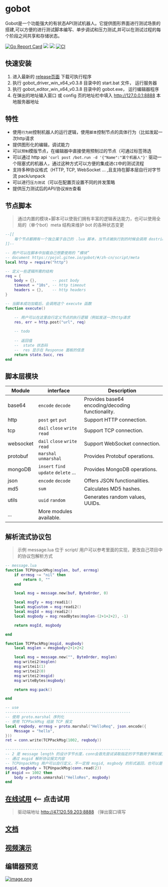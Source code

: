 # gobot
Gobot是一个功能强大的有状态API测试机器人。它提供图形界面进行测试场景的搭建,可以方便的进行测试脚本编写、单步调试和压力测试,并可以在测试过程的每个阶段之间共享和存储状态。

[![Go Report Card](https://goreportcard.com/badge/github.com/pojol/gobot/driver)](https://goreportcard.com/report/github.com/pojol/gobot/driver)
[![](https://img.shields.io/badge/%E6%96%87%E6%A1%A3-Doc-2ca5e0?style=flat&logo=github)](https://pojol.gitee.io/gobot/#/)
[![](https://img.shields.io/badge/Trello-Todo-2ca5e0?style=flat&logo=trello)](https://trello.com/b/8eDZ6h7n/)
[![CI](https://github.com/pojol/gobot/driver/actions/workflows/dockerimage.yml/badge.svg?branch=develop)](https://github.com/pojol/gobot/driver/actions/workflows/dockerimage.yml)

## 快速安装
1. 进入最新的 [release页面](https://github.com/pojol/gobot/driver/releases/tag/v0.4.4) 下载可执行程序
2. 执行 gobot_driver_win_x64_v0.3.8 目录中的 start.bat 文件， 运行服务器
3. 执行 gobot_editor_win_x64_v0.3.8 目录中的 gobot.exe， 运行编辑器程序
4. 在弹出的地址输入窗口 或 config 页的地址栏中填入 http://127.0.0.1:8888 本地服务器地址

## 特性
* 使用`行为树`控制机器人的运行逻辑，使用`脚本`控制节点的具体行为（比如发起一次http请求
* 提供图形化的编辑，调试能力
* 可以`预制`模版节点，在编辑器中直接使用预制过的节点（可通过标签筛选
* 可以通过 http api `'curl post /bot.run -d '{"Name":"某个机器人"}'` 驱动一个阻塞式的机器人，通过这种方式可以方便的集成进`CI`中的测试流程
* 支持多种协议格式（HTTP, TCP, WebSocket ... ,且支持在脚本层自行对字节流 pack/unpack
* 可以进行`压力测试`（可以在配置页设置不同的并发策略
* 提供压力测试后的API/协议`报告`查看

## 节点脚本
> 通过内置的模块+脚本可以使我们拥有丰富的逻辑表达能力，也可以使用全局的（单个bot）meta 结构来维护 bot 的各种状态变更
```lua
--[[
    每个节点都拥有一个独立属于自己的 .lua 脚本，当节点被执行到的时候会调用 dostring 加载并运行这个脚本
]]--

-- 用户可以在脚本中加载自己想要使用的 “模块”
-- document https://pojol.gitee.io/gobot/#/zh-cn/script/meta
local http = require("http")

-- 定义一些逻辑所需的结构
req = {
    body = {},       -- post body
    timeout = "10s", -- http timeout  
    headers = {},    -- http headers
}

-- 当脚本成功加载后，会调用这个 execute 函数
function execute()

    -- 用户可以在这里自行定义节点的执行逻辑（例如发送一次http请求
    res, err = http.post("url", req)
    
    -- todo
    
    -- 返回值
    --  state 状态码
    --  res 显示在 Response 面板的信息
    return state.Succ, res
end
```

## 脚本层模块
| Module | interface |Description |
|-------------|-------------|-------------|
| base64 | `encode` `decode` |Provides base64 encoding/decoding functionality.|
| http | `post` `get` `put` | Support HTTP connection. |
| tcp | `dail` `close` `write` `read` | Support TCP connection. |
| websocket | `dail` `close` `write` `read` | Support WebSocket connection. |
| protobuf | `marshal` `unmarshal` | Provides Protobuf operations. |
| mongoDB | `insert` `find` `update` `delete` ... | Provides MongoDB operations. |
| json | `encode` `decode` | Offers JSON functionalities. |
| md5 | `sum` | Calculates MD5 hashes. |
| utils | `uuid` `random` | Generates random values, UUIDs. |
| ... | More modules available. |

## 解析流式协议包
> 示例 message.lua 位于 script/ 用户可以参考里面的实现，更改自己项目中的协议包解析方式
```lua
-- message.lua
function TCPUnpackMsg(msglen, buf, errmsg)
    if errmsg ~= "nil" then
        return 0, ""
    end

    local msg = message.new(buf, ByteOrder, 0)

    local msgTy = msg:readi1()
    local msgCustom = msg:readi2()
    local msgId = msg:readi2()
    local msgbody = msg:readBytes(msglen-(2+1+2+2), -1)

    return msgId, msgbody

end

function TCPPackMsg(msgid, msgbody)
    local msglen = #msgbody+2+1+2+2

    local msg = message.new("", ByteOrder, msglen)
    msg:writei2(msglen)
    msg:writei1(1)
    msg:writei2(0)
    msg:writei2(msgid)
    msg:writeBytes(msgbody)

    return msg:pack()

end

-- use
--------------------------------------------------------
-- 使用 proto.marshal 序列化
-- 使用 TCPPackMsg 组装 TCP 报文
local reqbody, errmsg = proto.marshal("HelloReq", json.encode({
    Message = "hello",
}))
ret = conn.write(TCPPackMsg(1002, reqbody))

--------------------------------------------------------
-- 2 是 message length 的设计字节长度，conn会首先尝试读取指定的字节数用于解析报文大小
-- 通过 msgid 解析协议报文内容
-- TCPUnpackMsg 用户可以自行定义，不一定按 msgid, msgbody 的形式返回，也可以是 msghead, msgbody 看用户的报文结构设计
msgid, msgbody = TCPUnpackMsg(conn.read(2))
if msgid == 1002 then
    body = proto.unmarshal("HelloRes", msgbody)
end
```

## [在线试用](http://47.120.59.203:7777/) <-- 点击试用
> 驱动端地址 http://47.120.59.203:8888 （弹出窗口填写

## [文档](https://pojol.gitee.io/gobot/#/)

## [视频演示](https://www.bilibili.com/video/BV1sS4y1z7Dg/?vd_source=7c2dfd750914fd5f8a9811b19f0bf447)

## 编辑器预览
[![image.png](https://i.postimg.cc/t4jMVjp1/image.png)](https://postimg.cc/PPS4B0Lh)
